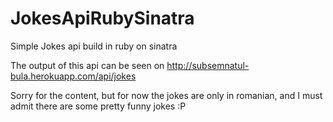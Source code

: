 JokesApiRubySinatra
===================

Simple Jokes api build in ruby on sinatra

The output of this api can be seen on http://subsemnatul-bula.herokuapp.com/api/jokes

Sorry for the content, but for now the jokes are only in romanian, and I must admit there are some pretty funny jokes :P

